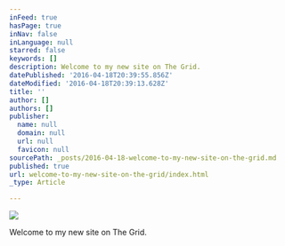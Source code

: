 ```yaml
---
inFeed: true
hasPage: true
inNav: false
inLanguage: null
starred: false
keywords: []
description: Welcome to my new site on The Grid.
datePublished: '2016-04-18T20:39:55.856Z'
dateModified: '2016-04-18T20:39:13.628Z'
title: ''
author: []
authors: []
publisher:
  name: null
  domain: null
  url: null
  favicon: null
sourcePath: _posts/2016-04-18-welcome-to-my-new-site-on-the-grid.md
published: true
url: welcome-to-my-new-site-on-the-grid/index.html
_type: Article

---
```

![](https://the-grid-user-content.s3-us-west-2.amazonaws.com/e96b5a1e-cd57-4151-9f1f-853c002e471f.png)

Welcome to my new site on The Grid.